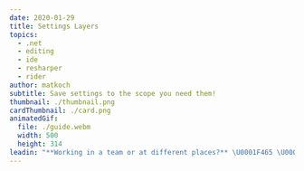 ```yaml
---
date: 2020-01-29
title: Settings Layers
topics:
  - .net
  - editing
  - ide
  - resharper
  - rider
author: matkoch
subtitle: Save settings to the scope you need them!
thumbnail: ./thumbnail.png
cardThumbnail: ./card.png
animatedGif:
  file: ./guide.webm
  width: 500
  height: 314
leadin: "**Working in a team or at different places?** \U0001F465 \U0001F5A5\n\nWhenever we change settings, we can decide where they should be persisted. There are **3 layers by default**: local machine, solution team-shared, and solution personal. Settings like code formatting or code inspections are particularly suitable to be saved in the team-shared layer and committed to the repository. Doing so ensures that our code is always consistently structured and allows our CI to use `inspectcode.exe` to create an **insightful report** for existing code smells.\n\nLet's keep our code base shiny! ☀️\U0001F308\n\n### See Also\n- [Establishing a Zero-Warning Policy](https://blog.jetbrains.com/dotnet/2016/10/04/establishing-a-zero-warning-policy-with-resharpers-solution-wide-analysis/)\n- [ReSharper - Manage and Share settings](https://www.jetbrains.com/help/resharper/Sharing_Configuration_Options.html)\n- [Rider - Introducing settings layers](https://blog.jetbrains.com/dotnet/2017/02/20/rider-eap-update-code-style-settings-layers/)\n"
---
```


